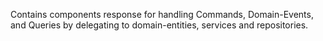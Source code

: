 Contains components response for handling Commands, Domain-Events, and Queries
by delegating to domain-entities, services and repositories.